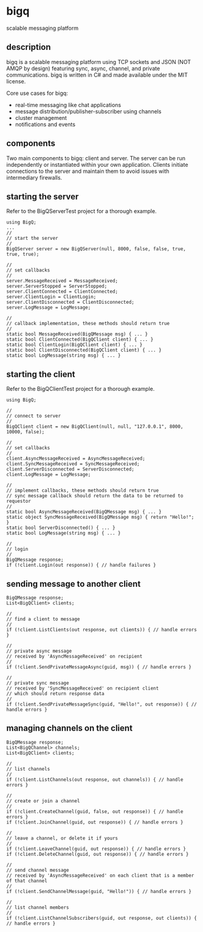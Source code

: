 # bigq
scalable messaging platform

## description
bigq is a scalable messaging platform using TCP sockets and JSON (NOT AMQP by design) featuring sync, async, channel, and private communications. bigq is written in C# and made available under the MIT license.

Core use cases for bigq:
- real-time messaging like chat applications
- message distribution/publisher-subscriber using channels
- cluster management
- notifications and events

## components
Two main components to bigq: client and server.  The server can be run independently or instantiated within your own application.  Clients initiate connections to the server and maintain them to avoid issues with intermediary firewalls.  

## starting the server
Refer to the BigQServerTest project for a thorough example.
```
using BigQ;
...
//
// start the server
//
BigQServer server = new BigQServer(null, 8000, false, false, true, true, true);

//
// set callbacks
//
server.MessageReceived = MessageReceived;		
server.ServerStopped = ServerStopped;				
server.ClientConnected = ClientConnected;
server.ClientLogin = ClientLogin;
server.ClientDisconnected = ClientDisconnected;
server.LogMessage = LogMessage;

//
// callback implementation, these methods should return true
//
static bool MessageReceived(BigQMessage msg) { ... }
static bool ClientConnected(BigQClient client) { ... }
static bool ClientLogin(BigQClient client) { ... }
static bool ClientDisconnected(BigQClient client) { ... }
static bool LogMessage(string msg) { ... }
```

## starting the client
Refer to the BigQClientTest project for a thorough example.
```
using BigQ;

//
// connect to server
//
BigQClient client = new BigQClient(null, null, "127.0.0.1", 8000, 10000, false);

//
// set callbacks
//
client.AsyncMessageReceived = AsyncMessageReceived;
client.SyncMessageReceived = SyncMessageReceived;
client.ServerDisconnected = ServerDisconnected;
client.LogMessage = LogMessage;

//
// implement callbacks, these methods should return true
// sync message callback should return the data to be returned to requestor
//
static bool AsyncMessageReceived(BigQMessage msg) { ... }
static object SyncMessageReceived(BigQMessage msg) { return "Hello!"; }
static bool ServerDisconnected() { ... }
static bool LogMessage(string msg) { ... }

//
// login
//
BigQMessage response;
if (!client.Login(out response)) { // handle failures }
```

## sending message to another client
```
BigQMessage response;
List<BigQClient> clients;

// 
// find a client to message
//
if (!client.ListClients(out response, out clients)) { // handle errors }

//
// private async message
// received by 'AsyncMessageReceived' on recipient
//
if (!client.SendPrivateMessageAsync(guid, msg)) { // handle errors }

//
// private sync message
// received by 'SyncMessageReceived' on recipient client
// which should return response data
//
if (!client.SendPrivateMessageSync(guid, "Hello!", out response)) { // handle errors }
```

## managing channels on the client
```
BigQMessage response;
List<BigQChannel> channels;
List<BigQClient> clients;

//
// list channels
//
if (!client.ListChannels(out response, out channels)) { // handle errors }

// 
// create or join a channel
//
if (!client.CreateChannel(guid, false, out response)) { // handle errors }
if (!client.JoinChannel(guid, out response)) { // handle errors }

//
// leave a channel, or delete it if yours
//
if (!client.LeaveChannel(guid, out response)) { // handle errors }
if (!client.DeleteChannel(guid, out response)) { // handle errors }

//
// send channel message
// received by 'AsyncMessageReceived' on each client that is a member of that channel
//
if (!client.SendChannelMessage(guid, "Hello!")) { // handle errors }

//
// list channel members
//
if (!client.ListChannelSubscribers(guid, out response, out clients)) { // handle errors }
```